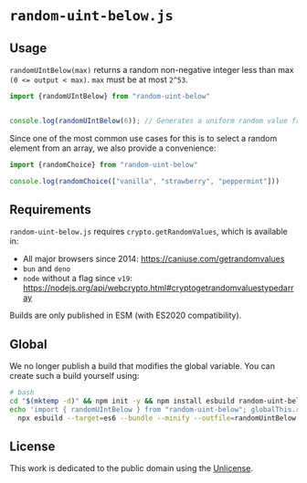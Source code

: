 # `random-uint-below.js`

## Usage

`randomUIntBelow(max)` returns a random non-negative integer less than max `(0 <= output < max)`. `max` must be at most `2^53`.

```ts
import {randomUIntBelow} from "random-uint-below"


console.log(randomUIntBelow(6)); // Generates a uniform random value from [0, 1, 2, 3, 4, 5]
```

Since one of the most common use cases for this is to select a random element from an array, we also provide a convenience:

```ts
import {randomChoice} from "random-uint-below"

console.log(randomChoice(["vanilla", "strawberry", "peppermint"]))
```

## Requirements

`random-uint-below.js` requires `crypto.getRandomValues`, which is available in:

- All major browsers since 2014: <https://caniuse.com/getrandomvalues>
- `bun` and `deno`
- `node` without a flag since `v19`: <https://nodejs.org/api/webcrypto.html#cryptogetrandomvaluestypedarray>

Builds are only published in ESM (with ES2020 compatibility).

## Global

We no longer publish a build that modifies the global variable. You can create such a build yourself using:

```sh
# bash
cd "$(mktemp -d)" && npm init -y && npm install esbuild random-uint-below
echo 'import { randomUIntBelow } from "random-uint-below"; globalThis.randomUIntBelow = randomUIntBelow' | \
  npx esbuild --target=es6 --bundle --minify --outfile=randomUintBelow.global.js
```

## License

This work is dedicated to the public domain using the [Unlicense](https://unlicense.org/).
